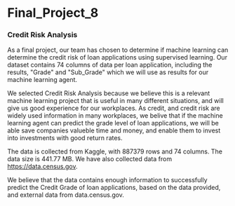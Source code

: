 # Final_Project_8

### Credit Risk Analysis
As a final project, our team has chosen to determine if machine learning can determine the credit risk of loan applications using supervised learning. Our dataset contains 74 columns of data per loan application, including the results, "Grade" and "Sub_Grade" which we will use as results for our machine learning agent.

We selected Credit Risk Analysis because we believe this is a relevant machine learning project that is useful in many different situations, and will give us good experience for our workplaces. As credit, and credit risk are widely used information in many workplaces, we belive that if the machine learning agent can predict the grade level of loan applications, we will be able save companies valueble time and money, and enable them to invest into investments with good return rates.

The data is collected from Kaggle, with 887379 rows and 74 columns. The data size is 441.77 MB. We have also collected data from https://data.census.gov.

We believe that the data contains enough information to successfully predict the Credit Grade of loan applications, based on the data provided, and external data from data.census.gov.